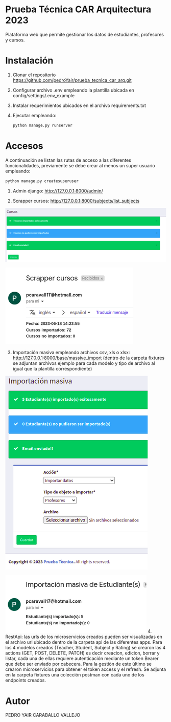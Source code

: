 # Prueba Técnica CAR Arquitectura 2023

Plataforma web que permite gestionar los datos de estudiantes, profesores y cursos.

# Instalación

1. Clonar el repositorio https://github.com/pedroYair/prueba_tecnica_car_arq.git
2. Configurar archivo .env empleando la plantilla ubicada en config/settings/.env_example
3. Instalar requerimientos ubicados en el archivo requirements.txt
3. Ejecutar empleando:
   
   ```python 
   python manage.py runserver
   ```

# Accesos

A continuación se listan las rutas de acceso a las diferentes funcionalidades, previamente se debe crear al menos
un super usuario empleando:

```python 
python manage.py createsuperuser
```

1. Admin django: http://127.0.0.1:8000/admin/

2. Scrapper cursos: http://127.0.0.1:8000/subjects/list_subjects 

![img_1.png](static/img/scrapper_subjects.png)

![img.png](static/img/scrapper_subjects_email.png)

3. Importación masiva empleando archivos csv, xls o xlsx:
http://127.0.0.1:8000/base/massive_import (dentro de la carpeta fixtures se adjuntan
   archivos ejemplo para cada modelo y tipo de archivo al igual que la plantilla correspondiente)
   
![img.png](static/img/import_massive.png)

![img.png](static/img/import_massive_email.png)
4. RestApi: las urls de los microservicios creados pueden ser visualizadas en el archivo url
ubicado dentro de la carpeta api de las diferentes apps. Para los 4 modelos creados (Teacher, Student, Subject y Rating) 
se crearon las 4 actions (GET, POST, DELETE, PATCH) es decir creacion, edicion, borrar y listar,
cada una de ellas requiere autenticación mediante un token Bearer que debe ser enviado por cabecera.
   Para la gestiòn de este último se crearon microservicios para obtener el token access y el refresh.
Se adjunta en la carpeta  fixtures una colección postman con cada uno de los endpoints creados. 

# Autor

PEDRO YAIR CARABALLO VALLEJO
